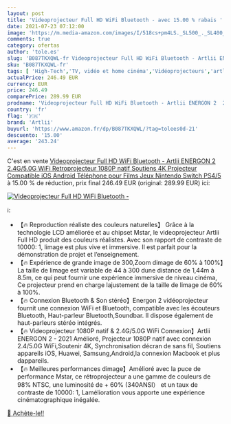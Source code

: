```yaml
---
layout: post
title: 'Videoprojecteur Full HD WiFi Bluetooth - avec 15.00 % rabais '
date: 2021-07-23 07:12:00
image: 'https://m.media-amazon.com/images/I/518cs+pm4LS._SL500_._SL400_.jpg'
comments: true
category: ofertas
author: 'tole.es'
slug: 'B087TKXQWL-fr Videoprojecteur Full HD WiFi Bluetooth - Artlii ENERGON 2...'
sku: 'B087TKXQWL-fr'
tags: [ 'High-Tech','TV, vidéo et home cinéma','Vidéoprojecteurs','artlii', ]
actualPrice: 246.49 EUR
currency: EUR
price: 246.49
comparePrice: 289.99 EUR
prodname: 'Videoprojecteur Full HD WiFi Bluetooth - Artlii ENERGON 2  2.4G/5.0G WiFi  Retroprojecteur 1080P natif Soutiens 4K  Projecteur Compatible iOS  Android Téléphone pour Films Jeux Nintendo Switch PS4/5'
country: 'fr'
flag: '🇫🇷'
brand: 'Artlii'
buyurl: 'https://www.amazon.fr/dp/B087TKXQWL/?tag=tolees0d-21'
descuento: '15.00'
average: '243.24'
---
```


C'est en vente [Videoprojecteur Full HD WiFi Bluetooth - Artlii ENERGON 2  2.4G/5.0G WiFi  Retroprojecteur 1080P natif Soutiens 4K  Projecteur Compatible iOS  Android Téléphone pour Films Jeux Nintendo Switch PS4/5](https://www.amazon.fr/dp/B087TKXQWL/?tag=tolees0d-21)  à  15.00 % de réduction, prix final  246.49 EUR (original: 289.99 EUR) ici:

[![Videoprojecteur Full HD WiFi Bluetooth -](https://m.media-amazon.com/images/I/518cs+pm4LS._SL500_._SL400_.jpg)](https://www.amazon.fr/dp/B087TKXQWL/?tag=tolees0d-21)

ℹ️:

- 【🔥 Reproduction réaliste des couleurs naturelles】 Grâce à la technologie LCD améliorée et au chipset Mstar, le videoprojecteur Artlii Full HD produit des couleurs réalistes. Avec son rapport de contraste de 10000: 1, limage est plus vive et immersive. Il est parfait pour la démonstration de projet et l’enseignement.
- 【🔥 Expérience de grande image de 300,Zoom dimage de 60% à 100%】La taille de limage est variable de 44  à 300  dune distance de 1,44m à 8.5m, ce qui peut fournir une expérience immersive de niveau cinéma, Ce projecteur prend en charge lajustement de la taille de limage de 60% à 100%.
- 【🔥 Connexion Bluetooth & Son stéréo】Energon 2 vidéoprojecteur fournit une connexion WiFi et Bluetooth, compatible avec les écouteurs Bluetooth, Haut-parleur Bluetooth,Soundbar. Il dispose également de haut-parleurs stéréo intégrés.
- 【🔥 Videoprojecteur 1080P natif & 2.4G/5.0G WiFi Connexion】Artlii ENERGON 2 - 2021 Amélioré, Projecteur 1080P natif avec connexion 2.4/5.0G WiFi,Soutenir 4K, Synchronisation décran de sans fil, Soutiens appareils iOS, Huawei, Samsung,Android,la connexion Macbook et plus dappareils.
- 【🔥 Meilleures performances dimage】Amélioré avec la puce de performance Mstar, ce rétroprojecteur a une gamme de couleurs de 98% NTSC, une luminosité de + 60% (340ANSI） et un taux de contraste de 10000: 1, Lamélioration vous apporte une expérience cinématographique inégalée.

[🛒 Achète-le!!](https://www.amazon.fr/dp/B087TKXQWL/?tag=tolees0d-21)
